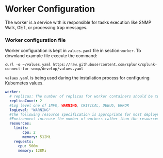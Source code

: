 # Worker Configuration
The worker is a service with is responsible for tasks execution like SNMP Walk, GET, or processing trap messages.  

### Worker configuration file

Worker configuration is kept in `values.yaml` file in section `worker`.  To downland example file execute the command:
```
curl -o ~/values.yaml https://raw.githubusercontent.com/splunk/splunk-connect-for-snmp/develop/values.yaml
```
`values.yaml` is being used during the installation process for configuring Kubernetes values.

```yaml
worker:
  # replicas: The number of replicas for worker containers should be two or more
  replicaCount: 2
  #Log level one of INFO, WARNING, CRITICAL, DEBUG, ERROR
  logLevel: "WARNING"
  #The following resource specification is appropriate for most deployments to scale the
  #Environment increase the number of workers rather than the resources per container
  resources:
    limits:
        cpu: 2        
        memory: 512Mi
    requests:
      cpu: 500m
      memory: 128Mi
```
